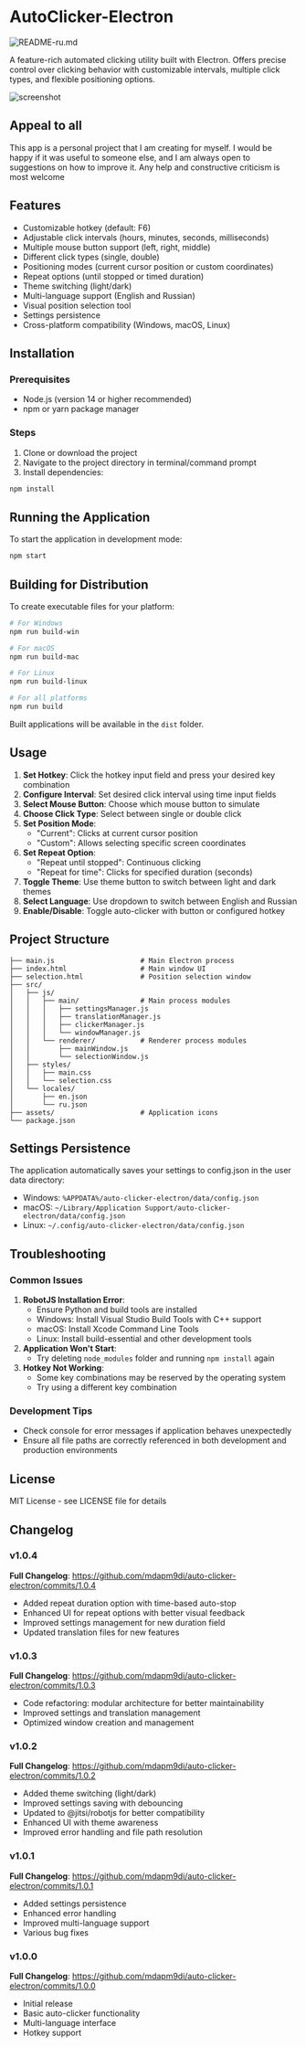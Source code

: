 # AutoClicker-Electron
![README-ru.md]()

A feature-rich automated clicking utility built with Electron. Offers precise control over clicking behavior with customizable intervals, multiple click types, and flexible positioning options.

![screenshot](https://github.com/mdapm9di/auto-clicker-electron/blob/main/preview.jpg)

## Appeal to all
This app is a personal project that I am creating for myself. I would be happy if it was useful to someone else, and I am always open to suggestions on how to improve it. Any help and constructive criticism is most welcome
## Features
- Customizable hotkey (default: F6)
- Adjustable click intervals (hours, minutes, seconds, milliseconds)
- Multiple mouse button support (left, right, middle)
- Different click types (single, double)
- Positioning modes (current cursor position or custom coordinates)
- Repeat options (until stopped or timed duration)
- Theme switching (light/dark)
- Multi-language support (English and Russian)
- Visual position selection tool
- Settings persistence
- Cross-platform compatibility (Windows, macOS, Linux)
## Installation
### Prerequisites
- Node.js (version 14 or higher recommended)
- npm or yarn package manager
### Steps
1. Clone or download the project
2. Navigate to the project directory in terminal/command prompt
3. Install dependencies:
```bash
npm install
```
## Running the Application
To start the application in development mode:
```bash
npm start
```
## Building for Distribution
To create executable files for your platform:
```bash
# For Windows
npm run build-win

# For macOS
npm run build-mac

# For Linux
npm run build-linux

# For all platforms
npm run build
```
Built applications will be available in the `dist` folder.
## Usage
1. **Set Hotkey**: Click the hotkey input field and press your desired key combination
2. **Configure Interval**: Set desired click interval using time input fields
3. **Select Mouse Button**: Choose which mouse button to simulate
4. **Choose Click Type**: Select between single or double click
5. **Set Position Mode**:
   - "Current": Clicks at current cursor position
   - "Custom": Allows selecting specific screen coordinates
6. **Set Repeat Option**:
   - "Repeat until stopped": Continuous clicking
   - "Repeat for time": Clicks for specified duration (seconds)
7. **Toggle Theme**: Use theme button to switch between light and dark themes
8. **Select Language**: Use dropdown to switch between English and Russian
9. **Enable/Disable**: Toggle auto-clicker with button or configured hotkey
## Project Structure
```
├── main.js                     # Main Electron process
├── index.html                  # Main window UI
├── selection.html              # Position selection window
├── src/
│   ├── js/
│   │   ├── main/               # Main process modules
│   │   │   ├── settingsManager.js
│   │   │   ├── translationManager.js
│   │   │   ├── clickerManager.js
│   │   │   └── windowManager.js
│   │   └── renderer/           # Renderer process modules
│   │       ├── mainWindow.js
│   │       └── selectionWindow.js
│   ├── styles/
│   │   ├── main.css
│   │   └── selection.css
│   └── locales/
│       ├── en.json
│       └── ru.json
├── assets/                     # Application icons
└── package.json
```
## Settings Persistence
The application automatically saves your settings to config.json in the user data directory:
- Windows: `%APPDATA%/auto-clicker-electron/data/config.json`
- macOS: `~/Library/Application Support/auto-clicker-electron/data/config.json`
- Linux: `~/.config/auto-clicker-electron/data/config.json`
## Troubleshooting
### Common Issues
1. **RobotJS Installation Error**:
   - Ensure Python and build tools are installed
   - Windows: Install Visual Studio Build Tools with C++ support
   - macOS: Install Xcode Command Line Tools
   - Linux: Install build-essential and other development tools
2. **Application Won't Start**:
   - Try deleting `node_modules` folder and running `npm install` again
3. **Hotkey Not Working**:
   - Some key combinations may be reserved by the operating system
   - Try using a different key combination
### Development Tips
- Check console for error messages if application behaves unexpectedly
- Ensure all file paths are correctly referenced in both development and production environments
## License
MIT License - see LICENSE file for details
## Changelog
### v1.0.4
**Full Changelog**: https://github.com/mdapm9di/auto-clicker-electron/commits/1.0.4
- Added repeat duration option with time-based auto-stop
- Enhanced UI for repeat options with better visual feedback
- Improved settings management for new duration field
- Updated translation files for new features
### v1.0.3
**Full Changelog**: https://github.com/mdapm9di/auto-clicker-electron/commits/1.0.3
- Code refactoring: modular architecture for better maintainability
- Improved settings and translation management
- Optimized window creation and management
### v1.0.2
**Full Changelog**: https://github.com/mdapm9di/auto-clicker-electron/commits/1.0.2
- Added theme switching (light/dark)
- Improved settings saving with debouncing
- Updated to @jitsi/robotjs for better compatibility
- Enhanced UI with theme awareness
- Improved error handling and file path resolution
### v1.0.1
**Full Changelog**: https://github.com/mdapm9di/auto-clicker-electron/commits/1.0.1
- Added settings persistence
- Enhanced error handling
- Improved multi-language support
- Various bug fixes
### v1.0.0
**Full Changelog**: https://github.com/mdapm9di/auto-clicker-electron/commits/1.0.0
- Initial release
- Basic auto-clicker functionality
- Multi-language interface
- Hotkey support
